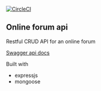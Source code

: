 [![CircleCI](https://dl.circleci.com/status-badge/img/gh/Maxomys/online-forum-api/tree/master.svg?style=svg)](https://dl.circleci.com/status-badge/redirect/gh/Maxomys/online-forum-api/tree/master)
## Online forum api
Restful CRUD API for an online forum

[Swagger api docs](https://online-forum-api-cdx5ggb7dq-lm.a.run.app/api-docs)

Built with
- expressjs
- mongoose
